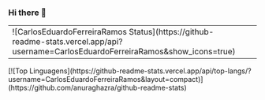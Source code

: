 ### Hi there 👋

<table border="0">
 <tr>
    <td><span>![CarlosEduardoFerreiraRamos Status](https://github-readme-stats.vercel.app/api?username=CarlosEduardoFerreiraRamos&show_icons=true)</span></td>
    <td></td>
 </tr>
</table>
[![Top Linguagens](https://github-readme-stats.vercel.app/api/top-langs/?username=CarlosEduardoFerreiraRamos&layout=compact)](https://github.com/anuraghazra/github-readme-stats)
<!--
**CarlosEduardoFerreiraRamos/CarlosEduardoFerreiraRamos** is a ✨ _special_ ✨ repository because its `README.md` (this file) appears on your GitHub profile.

Here are some ideas to get you started:

- 🔭 I’m currently working on ...
- 🌱 I’m currently learning ...
- 👯 I’m looking to collaborate on ...
- 🤔 I’m looking for help with ...
- 💬 Ask me about ...
- 📫 How to reach me: ...
- 😄 Pronouns: ...
- ⚡ Fun fact: ...
-->
